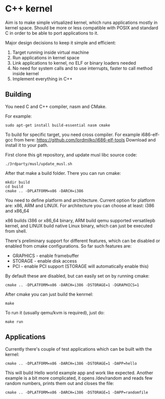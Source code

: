 # C++ kernel

Aim is to make simple virtualized kernel, which runs applications mostly in kernel space.
Should be more or less compatible with POSIX and standard C in order to be able to port
applications to it.

Major design decisions to keep it simple and efficient:

1.  Target running inside virtual machine
2.  Run applications in kernel space
3.  Link applications to kernel, no ELF or binary loaders needed
4.  No need for system calls and to use interrupts, faster to call method inside kernel
5.  Implement everything in C++


## Building

You need C and C++ compiler, nasm and CMake.

For example:

    sudo apt-get install build-essential nasm cmake

To build for specific target, you need cross compiler.
For example i686-elf-gcc from here: https://github.com/lordmilko/i686-elf-tools
Download and install it to your path.

First clone this git repository, and update musl libc source code:

    ./3rdparty/musl/update_musl.sh

After that make a build folder. There you can run cmake:

    mkdir build
    cd build
    cmake .. -DPLATFORM=x86 -DARCH=i386

You need to define platform and architecture.
Current option for platform are: x86, ARM and LINUX.
For architecture you can choose at least: i386 and x86_64

x86 builds i386 or x86_64 binary, ARM build qemu supported versatilepb kernel,
and LINUX build native Linux binary, which can just be executed from shell.

There's preliminary support for different features, which can be disabled
or enabled from cmake configurations. So far such features are:

*   GRAPHICS - enable framebuffer
*   STORAGE - enable disk access
*   PCI - enable PCI support (STORAGE will automatically enable this)

By default these are disabled, but can easily set on by running cmake:

    cmake .. -DPLATFORM=x86 -DARCH=i386 -DSTORAGE=1 -DGRAPHICS=1


After cmake you can just build the kenrnel:

    make

To run it (usually qemu/kvm is required), just do:

    make run

## Applications

Currently there's couple of test applications which can be built with the kernel:

    cmake .. -DPLATFORM=x86 -DARCH=i386 -DSTORAGE=1 -DAPP=hello

This will build Hello world example app and work like expected.
Another example is a bit more complicated, it opens /dev/random and reads few random numbers,
prints them out and closes the file:

    cmake .. -DPLATFORM=x86 -DARCH=i386 -DSTORAGE=1 -DAPP=randomfile
